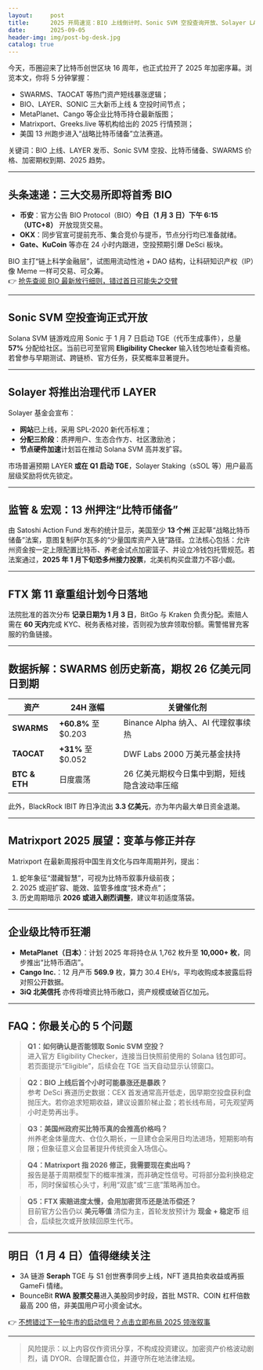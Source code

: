 ```yaml
---
layout:     post
title:      2025 开局速览：BIO 上线倒计时、Sonic SVM 空投查询开放、Solayer LAYER 发行在即
date:       2025-09-05
header-img: img/post-bg-desk.jpg
catalog: true
---
```


今天，币圈迎来了比特币创世区块 16 周年，也正式拉开了 2025 年加密序幕。浏览本文，你将 5 分钟掌握：  
- SWARMS、TAOCAT 等热门资产短线暴涨逻辑；  
- BIO、LAYER、SONIC 三大新币上线 & 空投时间节点；  
- MetaPlanet、Cango 等企业比特币持仓最新版图；  
- Matrixport、Greeks.live 等机构给出的 2025 行情预测；  
- 美国 13 州跑步进入“战略比特币储备”立法赛道。  

关键词：BIO 上线、LAYER 发币、Sonic SVM 空投、比特币储备、SWARMS 价格、加密期权到期、2025 趋势。  

---

## 头条速递：三大交易所即将首秀 BIO

- **币安**：官方公告 BIO Protocol（BIO）**今日（1 月 3 日）下午 6:15（UTC+8）** 开放现货交易。  
- **OKX**：同步官宣可提前充币、集合竞价与提币，节点分行均已准备就绪。  
- **Gate、KuCoin** 等亦在 24 小时内跟进，空投预期引爆 DeSci 板块。  

BIO 主打“链上科学金融层”，试图用流动性池 + DAO 结构，让科研知识产权（IP）像 Meme 一样可交易、可众筹。  
👉 [抢先查阅 BIO 最新放行细则，错过首日可能失之交臂](https://okxdog.com/)

---

## Sonic SVM 空投查询正式开放

Solana SVM 链游戏应用 Sonic 于 1 月 7 日启动 TGE（代币生成事件），总量 **57%** 分配给社区。当前已可至官网 **Eligibility Checker** 输入钱包地址查看资格。  
若曾参与早期测试、跨链桥、官方任务，获奖概率显著提升。  

---

## Solayer 将推出治理代币 LAYER

Solayer 基金会宣布：  
- **网站**已上线，采用 SPL-2020 新代币标准；  
- **分配三阶段**：质押用户、生态合作方、社区激励池；  
- **节点硬件加速**计划旨在推动 Solana SVM 高并发扩容。  

市场普遍预期 LAYER **或在 Q1 启动 TGE**，Solayer Staking（sSOL 等）用户最高层级奖励将优先锁定。  

---

## 监管 & 宏观：13 州押注“比特币储备”

由 Satoshi Action Fund 发布的统计显示，美国至少 **13 个州** 正起草“战略比特币储备”法案，意图复制萨尔瓦多的“少量国库资产入链”路径。立法核心包括：允许州资金按一定上限配置比特币、养老金试点加密篮子、并设立冷钱包托管规范。若法案通过，**2025 年 1 月下旬恐多州接力投票**，北美机构买盘潜力不容小觑。  

---

## FTX 第 11 章重组计划今日落地

法院批准的首次分布 **记录日期为 1 月 3 日**，BitGo 与 Kraken 负责分配。索赔人需在 **60 天内**完成 KYC、税务表格对接，否则视为放弃领取份额。需警惕冒充客服的钓鱼链接。  

---

## 数据拆解：SWARMS 创历史新高，期权 26 亿美元同日到期

| 资产 | 24H 涨幅 | 关键催化剂 |
|---|---|---|
| **SWARMS** | **+60.8%** 至 $0.203 | Binance Alpha 纳入、AI 代理叙事续热 |
| **TAOCAT** | **+31%** 至 $0.052 | DWF Labs 2000 万美元基金扶持 |
| **BTC & ETH** | 日度震荡 | 26 亿美元期权今日集中到期，短线隐含波动率压缩 |

此外，BlackRock IBIT 昨日净流出 **3.3 亿美元**，亦为年内最大单日资金退潮。  

---

## Matrixport 2025 展望：变革与修正并存

Matrixport 在最新周报将中国生肖文化与四年周期并列，提出：  
1. 蛇年象征“潜藏智慧”，可视为比特币叙事升级前夜；  
2. 2025 或迎扩容、能效、监管多维度“技术奇点”；  
3. 历史周期暗示 **2026 或进入剧烈调整**，建议年初适度落袋。  

---

## 企业级比特币狂潮

- **MetaPlanet（日本）**：计划 2025 年将持仓从 1,762 枚升至 **10,000+ 枚**，同步推出“比特币酒店”。  
- **Cango Inc.**：12 月产币 **569.9** 枚，算力 30.4 EH/s，平均收购成本披露后将对照公开数据。  
- **3iQ 北美信托** 亦传将增资比特币敞口，资产规模或破百亿加元。  

---

## FAQ：你最关心的 5 个问题

> **Q1：如何确认是否能领取 Sonic SVM 空投？**  
> 进入官方 Eligibility Checker，连接当日快照前使用的 Solana 钱包即可。若页面提示“Eligible”，后续会在 TGE 当天自动显示认领窗口。

> **Q2：BIO 上线后首个小时可能暴涨还是暴跌？**  
> 参考 DeSci 赛道历史数据：CEX 首发通常高开低走，因早期空投盘获利盘抛压大。若你追求短期收益，建议设置阶梯止盈；若长线布局，可先观望两小时走势再出手。

> **Q3：美国州政府买比特币真的会推高价格吗？**  
> 州养老金体量庞大、仓位久期长，一旦建仓会采用日均法进场，短期影响有限；但象征意义会显著提升传统资金入场信心。

> **Q4：Matrixport 指 2026 修正，我需要现在卖出吗？**  
> 报告是基于周期模型下的概率推演，而非确定性信号。可将部分盈利换稳定币，同时保留核心头寸，利用“双底”或“三底”策略再加仓。

> **Q5：FTX 索赔进度太慢，会用加密货币还是法币偿还？**  
> 目前官方公告仍以 **美元等值** 清偿为主，首轮发放预计为 **现金 + 稳定币** 组合，后续批次或开放赎回原生代币。

---

## 明日（1 月 4 日）值得继续关注

- 3A 链游 **Seraph** TGE 与 S1 创世赛季同步上线，NFT 道具拍卖收益或再振 GameFi 情绪。  
- BounceBit **RWA 股票交易**进入美股同步时段，首批 MSTR、COIN 杠杆倍数最高 200 倍，非美国用户可小资金试水。  

👉 [不想错过下一轮牛市的启动信号？点击立即布局 2025 领涨叙事](https://okxdog.com/)

---

> 风险提示：以上内容仅作资讯分享，不构成投资建议。加密资产价格波动剧烈，请 DYOR、合理配置仓位，并遵守所在地法律法规。